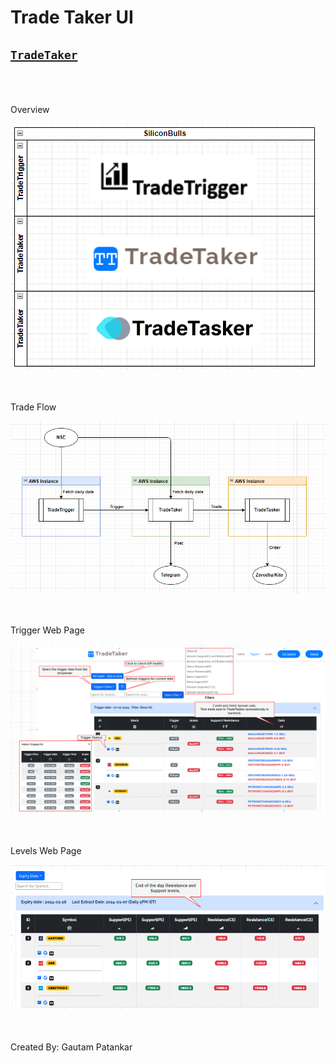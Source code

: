 # Trade Taker UI


## [`TradeTaker`](http://ec2-43-204-211-171.ap-south-1.compute.amazonaws.com:3000/) <br /><br /><br />


Overview

![Overview](/images/Overview.png) <br /><br /><br />

Trade Flow

![Trade Flow](/images/TradeFlow.png) <br /><br /><br />

Trigger Web Page

![Trade Flow](/images/TriggerPage.png) <br /><br /><br />

Levels Web Page

![Trade Flow](/images/LevelsPage.png) <br /><br /><br />


Created By: Gautam Patankar
